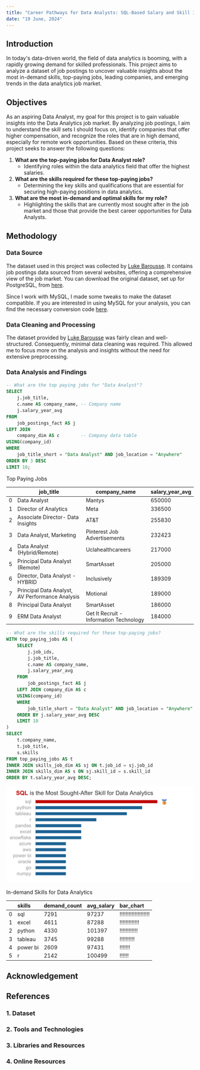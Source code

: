 ```yaml
---
title: "Career Pathways for Data Analysts: SQL-Based Salary and Skill Insights"
date: "19 June, 2024"
---
```


## Introduction
In today's data-driven world, the field of data analytics is booming, with a rapidly growing demand for skilled professionals. This project aims to analyze a dataset of job postings to uncover valuable insights about the most in-demand skills, top-paying jobs, leading companies, and emerging trends in the data analytics job market.

## Objectives
As an aspiring Data Analyst, my goal for this project is to gain valuable insights into the Data Analytics job market. By analyzing job postings, I aim to understand the skill sets I should focus on, identify companies that offer higher compensation, and recognize the roles that are in high demand, especially for remote work opportunities. Based on these criteria, this project seeks to answer the following questions:

1. **What are the top-paying jobs for Data Analyst role?**
    - Identifying roles within the data analytics field that offer the highest salaries.
2. **What are the skills required for these top-paying jobs?**
    - Determining the key skills and qualifications that are essential for securing high-paying positions in data analytics.
3. **What are the most in-demand and optimal skills for my role?**
    - Highlighting the skills that are currently most sought after in the job market and those that provide the best career opportunities for Data Analysts.

## Methodology
### Data Source
The dataset used in this project was collected by [Luke Barousse](https://www.linkedin.com/in/luke-b/). It contains job postings data sourced from several websites, offering a comprehensive view of the job market. You can download the original dataset, set up for PostgreSQL, from [here](https://www.lukebarousse.com/sql).

Since I work with MySQL, I made some tweaks to make the dataset compatible. If you are interested in using MySQL for your analysis, you can find the necessary conversion code [here](www.github.com).

### Data Cleaning and Processing
The dataset provided by [Luke Barousse](https://www.linkedin.com/in/luke-b/) was fairly clean and well-structured. Consequently, minimal data cleaning was required. This allowed me to focus more on the analysis and insights without the need for extensive preprocessing.

### Data Analysis and Findings
<!--
------------------------------------------------------------
SQL Code 01
------------------------------------------------------------
-->
```sql
-- What are the top paying jobs for "Data Analyst"?
SELECT
    j.job_title,
    c.name AS company_name, -- Company name
    j.salary_year_avg
FROM
    job_postings_fact AS j
LEFT JOIN
    company_dim AS c        -- Company data table
USING(company_id)
WHERE
    job_title_short = "Data Analyst" AND job_location = "Anywhere"
ORDER BY 3 DESC
LIMIT 10;
```

<!--
------------------------------------------------------------
Result table for SQL Code 01
------------------------------------------------------------
-->
<div class="df">
<div class="df_before" markdown="1">
<p class="table_caption">Top Paying Jobs</p>

|    | job_title                                       | company_name                                    |   salary_year_avg |
|----|-------------------------------------------------|-----------------------------------------|-------------------|
|  0 | Data Analyst                                    | Mantys                                  |            650000 |
|  1 | Director of Analytics                           | Meta                                    |            336500 |
|  2 | Associate Director- Data Insights               | AT&T                                    |            255830 |
|  3 | Data Analyst, Marketing                         | Pinterest Job Advertisements            |            232423 |
|  4 | Data Analyst (Hybrid/Remote)                    | Uclahealthcareers                       |            217000 |
|  5 | Principal Data Analyst (Remote)                 | SmartAsset                              |            205000 |
|  6 | Director, Data Analyst - HYBRID                 | Inclusively                             |            189309 |
|  7 | Principal Data Analyst, AV Performance Analysis | Motional                                |            189000 |
|  8 | Principal Data Analyst                          | SmartAsset                              |            186000 |
|  9 | ERM Data Analyst                                | Get It Recruit - Information Technology |            184000 |

</div>
</div>

<!--
------------------------------------------------------------
SQL Code 01
------------------------------------------------------------
-->
```sql
-- What are the skills required for these top-paying jobs?
WITH top_paying_jobs AS (
    SELECT
        j.job_ids,
        j.job_title,
        c.name AS company_name,
        j.salary_year_avg
    FROM
        job_postings_fact AS j
    LEFT JOIN company_dim AS c
    USING(company_id)
    WHERE
        job_title_short = "Data Analyst" AND job_location = "Anywhere"
    ORDER BY j.salary_year_avg DESC
    LIMIT 10
)
SELECT
    t.company_name,
    t.job_title,
    s.skills
FROM top_paying_jobs AS t
INNER JOIN skills_job_dim AS sj ON t.job_id = sj.job_id
INNER JOIN skills_dim AS s ON sj.skill_id = s.skill_id
ORDER BY t.salary_year_avg DESC;
```

![Most required skills](/assets/images/project_sql-job-postings/skills_required_for_data_analytics.png)

<div class="df">
<div class="df_before" markdown="1">
<p class="table_caption">In-demand Skills for Data Analytics</p>

|    | skills   |   demand_count |   avg_salary | bar_chart            |
|----|:---------|----------------|--------------|:---------------------|
|  0 | sql      |           7291 |        97237 | !!!!!!!!!!!!!!!!!!!! |
|  1 | excel    |           4611 |        87288 | !!!!!!!!!!!!!        |
|  2 | python   |           4330 |       101397 | !!!!!!!!!!!!         |
|  3 | tableau  |           3745 |        99288 | !!!!!!!!!!           |
|  4 | power bi |           2609 |        97431 | !!!!!!!              |
|  5 | r        |           2142 |       100499 | !!!!!!               |

</div>
</div>

## Acknowledgement
## References
### 1. Dataset
### 2. Tools and Technologies
### 3. Libraries and Resources
### 4. Online Resources